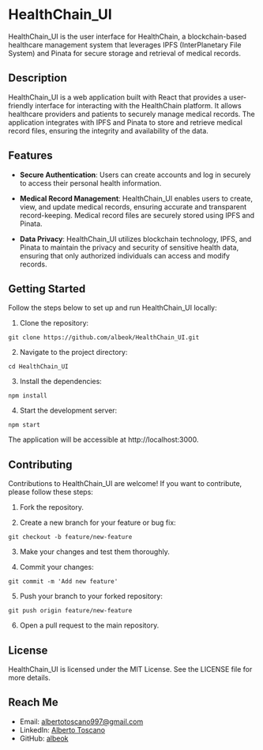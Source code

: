 # HealthChain_UI

HealthChain_UI is the user interface for HealthChain, a blockchain-based healthcare management system that leverages IPFS (InterPlanetary File System) and Pinata for secure storage and retrieval of medical records.

## Description

HealthChain_UI is a web application built with React that provides a user-friendly interface for interacting with the HealthChain platform. It allows healthcare providers and patients to securely manage medical records. The application integrates with IPFS and Pinata to store and retrieve medical record files, ensuring the integrity and availability of the data.

## Features

- **Secure Authentication**: Users can create accounts and log in securely to access their personal health information.

- **Medical Record Management**: HealthChain_UI enables users to create, view, and update medical records, ensuring accurate and transparent record-keeping. Medical record files are securely stored using IPFS and Pinata.

- **Data Privacy**: HealthChain_UI utilizes blockchain technology, IPFS, and Pinata to maintain the privacy and security of sensitive health data, ensuring that only authorized individuals can access and modify records.

## Getting Started

Follow the steps below to set up and run HealthChain_UI locally:

1. Clone the repository:

``` git clone https://github.com/albeok/HealthChain_UI.git ```

2. Navigate to the project directory:

``` cd HealthChain_UI ```

3. Install the dependencies:
   
``` npm install ```

4. Start the development server:

``` npm start ```

The application will be accessible at http://localhost:3000.

## Contributing

Contributions to HealthChain_UI are welcome! If you want to contribute, please follow these steps:

1. Fork the repository.

2. Create a new branch for your feature or bug fix:

``` git checkout -b feature/new-feature ```

3. Make your changes and test them thoroughly.

4. Commit your changes:

``` git commit -m 'Add new feature' ```

5. Push your branch to your forked repository:

``` git push origin feature/new-feature ```

6. Open a pull request to the main repository.

## License

HealthChain_UI is licensed under the MIT License. See the LICENSE file for more details.

## Reach Me

- Email: [albertotoscano997@gmail.com](mailto:albertotoscano997@gmail.com)
- LinkedIn: [Alberto Toscano](https://www.linkedin.com/in/alberto-t-876425203/)
- GitHub: [albeok](https://github.com/albeok)
